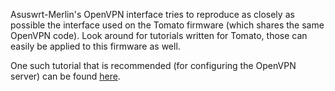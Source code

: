 Asuswrt-Merlin's OpenVPN interface tries to reproduce as closely as possible the interface used on the Tomato firmware (which shares the same OpenVPN code).  Look around for tutorials written for Tomato, those can easily be applied to this firmware as well.

One such tutorial that is recommended (for configuring the OpenVPN server) can be found [here](http://www.howtogeek.com/60774/connect-to-your-home-network-from-anywhere-with-openvpn-and-tomato/).